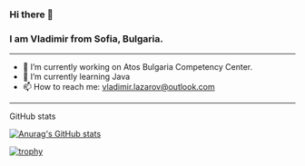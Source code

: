 ### Hi there 👋 
### I am Vladimir from Sofia, Bulgaria.
-------------------------------------------------------------------------------
- 🔭 I’m currently working on Atos Bulgaria Competency Center.
- 🌱 I’m currently learning Java
- 📫 How to reach me: vladimir.lazarov@outlook.com
-------------------------------------------------------------------------------
GitHub stats

[![Anurag's GitHub stats](https://github-readme-stats.vercel.app/api?username=Taraskonski)](https://github.com/anuraghazra/github-readme-stats)

[![trophy](https://github-profile-trophy.vercel.app/?username=Taraskonski)](https://github.com/ryo-ma/github-profile-trophy)
